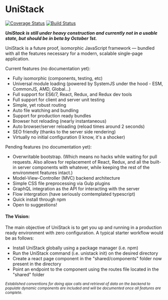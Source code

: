 # UniStack
[![Coverage Status](https://coveralls.io/repos/github/m-a-r-c-e-l-i-n-o/unistack/badge.svg?branch=master)](https://coveralls.io/github/m-a-r-c-e-l-i-n-o/unistack?branch=master)
[![Build Status](https://travis-ci.org/m-a-r-c-e-l-i-n-o/unistack.svg?branch=master)](https://travis-ci.org/m-a-r-c-e-l-i-n-o/unistack)

**_UniStack is still under heavy construction and currently not in a usable state, but should be in beta by October 1st._**

UniStack is a future proof, isomorphic JavaScript framework — bundled with all the features necessary for a modern, scalable single-page application.

Current features (no documentation yet):
- Fully isomorphic (components, testing, etc)
- Universal module loading (powered by SystemJS under the hood - ESM, CommonJS, AMD, Global...)
- Full support for ES6/7, React, Redux, and Redux dev tools
- Full support for client and server unit testing
- Simple, yet robust routing
- Auto file watching and bundling
- Support for production ready bundles
- Browser hot reloading (nearly instantaneous)
- Auto browser/server reloading (reload times around 2 seconds)
- SEO friendly (thanks to the server side rendering)
- Virtually no initial configuration (I know, it's a shocker)

Pending features (no documentation yet):
- Overwritable bootstrap. (Which means no hacks while waiting for pull requests. Also allows for replacement of React, Redux, and all the built-in server components with whatever, while keeping the rest of the environment features intact.)
- Model-View-Controller (MVC) backend architecture
- Simple CSS file preprocessing via Gulp plugins
- GraphQL integration as the API for interacting with the server
- Flow intergration (have seriously comtemplated typescript)
- Quick install through npm
- Open to suggestions!

#### The Vision:
The main objective of UniStack is to get you up and running in a production
ready environment with zero configuration. A typical starter workflow would be
as follows:
- Install UniStack globally using a package manager (i.e. npm)
- Run the UniStack command (i.e. unistack init) on the desired directory
- Create a react page component in the "shared/components" folder now present in the directory
- Point an endpoint to the component using the routes file located in the "shared" folder

<sub>*Established conventions for doing ajax calls and retrieval of data on the backend to populate dynamic components are included and will be documented once all features are complete.*</sub>
